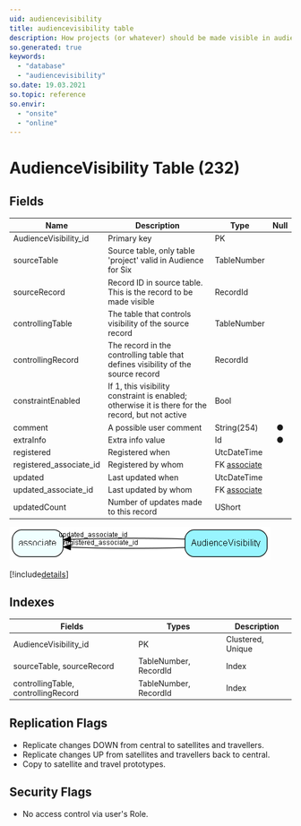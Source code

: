 ```yaml
---
uid: audiencevisibility
title: audiencevisibility table
description: How projects (or whatever) should be made visible in audience
so.generated: true
keywords:
  - "database"
  - "audiencevisibility"
so.date: 19.03.2021
so.topic: reference
so.envir:
  - "onsite"
  - "online"
---
```


# AudienceVisibility Table (232)

## Fields

| Name | Description | Type | Null |
|------|-------------|------|:----:|
|AudienceVisibility\_id|Primary key|PK| |
|sourceTable|Source table, only table &apos;project&apos; valid in Audience for Six|TableNumber| |
|sourceRecord|Record ID in source table. This is the record to be made visible|RecordId| |
|controllingTable|The table that controls visibility of the source record|TableNumber| |
|controllingRecord|The record in the controlling table that defines visibility of the source record|RecordId| |
|constraintEnabled|If 1, this visibility constraint is enabled; otherwise it is there for the record, but not active|Bool| |
|comment|A possible user comment|String(254)|&#x25CF;|
|extraInfo|Extra info value|Id|&#x25CF;|
|registered|Registered when|UtcDateTime| |
|registered\_associate\_id|Registered by whom|FK [associate](associate.md)| |
|updated|Last updated when|UtcDateTime| |
|updated\_associate\_id|Last updated by whom|FK [associate](associate.md)| |
|updatedCount|Number of updates made to this record|UShort| |


![AudienceVisibility table relationship diagram](media\AudienceVisibility.png)

[!include[details](./includes/AudienceVisibility.md)]

## Indexes

| Fields | Types | Description |
|--------|-------|-------------|
|AudienceVisibility\_id |PK |Clustered, Unique |
|sourceTable, sourceRecord |TableNumber, RecordId |Index |
|controllingTable, controllingRecord |TableNumber, RecordId |Index |

## Replication Flags

* Replicate changes DOWN from central to satellites and travellers.
* Replicate changes UP from satellites and travellers back to central.
* Copy to satellite and travel prototypes.

## Security Flags

* No access control via user's Role.

